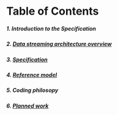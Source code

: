 # Table of Contents

##### 1. Introduction to the Specification
##### 2. [Data streaming architecture overview](Overview.md)
##### 3. [Specification](DataStructures.md)
##### 4. [Reference model](getmodel.md)
##### 5. Coding philosopy
##### 6. [Planned work](PlannedWork.md)

